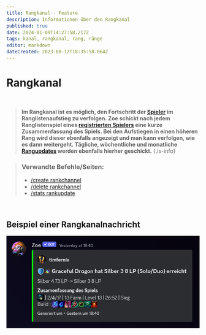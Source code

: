 ```yaml
---
title: Rangkanal - Feature
description: Informationen über den Rangkanal
published: true
date: 2024-01-09T14:27:58.217Z
tags: kanal, rangkanal, rang, ränge
editor: markdown
dateCreated: 2023-08-12T18:35:58.064Z
---
```


# Rangkanal

<br>

>**Im Rangkanal ist es möglich, den Fortschritt der [Spieler](/de/terms/player) im Ranglistenaufstieg zu verfolgen. Zoe schickt nach jedem Ranglistenspiel eines [registrierten Spielers](/de/terms/player) eine kurze Zusammenfassung des Spiels. Bei den Aufstiegen in einen höheren Rang wird dieser ebenfalls angezeigt und man kann verfolgen, wie es dann weitergeht. Tägliche, wöchentliche und monatliche [Rangupdates](/de/commands/stats/rankupdate) werden ebenfalls hierher geschickt.**
>{.is-info}

>### Verwandte Befehle/Seiten:
>-   [/create rankchannel](/de/commands/create/rankChannel/)
>-   [/delete rankchannel](/de/commands/delete/rankChannel/)
>-   [/stats rankupdate](/de/commands/stats/rankupdate/)

<br>

## Beispiel einer Rangkanalnachricht

![](/de_/de_rankchannel_message.png)